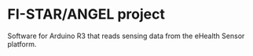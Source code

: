 # FI-STAR/ANGEL project

Software for Arduino R3 that reads sensing data from the eHealth Sensor platform.
